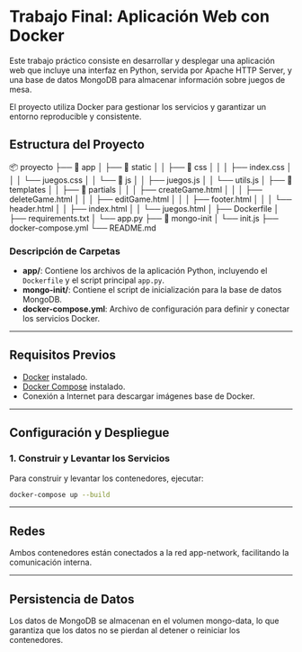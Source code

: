 # Trabajo Final: Aplicación Web con Docker

Este trabajo práctico consiste en desarrollar y desplegar una aplicación web que incluye una interfaz en Python, servida por Apache HTTP Server, y una base de datos MongoDB para almacenar información sobre juegos de mesa. 

El proyecto utiliza Docker para gestionar los servicios y garantizar un entorno reproducible y consistente.

## Estructura del Proyecto
📦 proyecto 
    ├── 📂 app 
    │   ├── 📂 static
    │   │   ├── 📂 css
    │   │   │   ├── index.css
    │   │   │   └── juegos.css
    │   │   └── 📂 js
    │   │       ├── juegos.js
    │   │       └── utils.js
    │   ├── 📂 templates
    │   │   ├── 📂 partials
    │   │   │   ├── createGame.html
    │   │   │   ├── deleteGame.html
    │   │   │   ├── editGame.html
    │   │   │   ├── footer.html
    │   │   │   └── header.html
    │   │   ├── index.html
    │   │   └── juegos.html
    │   ├── Dockerfile
    │   ├── requirements.txt 
    │   └── app.py 
    ├── 📂 mongo-init 
    │   └── init.js 
    ├── docker-compose.yml 
    └── README.md

### Descripción de Carpetas

- **app/**: Contiene los archivos de la aplicación Python, incluyendo el `Dockerfile` y el script principal `app.py`.
- **mongo-init/**: Contiene el script de inicialización para la base de datos MongoDB.
- **docker-compose.yml**: Archivo de configuración para definir y conectar los servicios Docker.

---

## Requisitos Previos

- [Docker](https://www.docker.com/) instalado.
- [Docker Compose](https://docs.docker.com/compose/) instalado.
- Conexión a Internet para descargar imágenes base de Docker.

---

## Configuración y Despliegue

### 1. Construir y Levantar los Servicios

Para construir y levantar los contenedores, ejecutar:

```bash
docker-compose up --build
```
---

## Redes
Ambos contenedores están conectados a la red app-network, facilitando la comunicación interna.

---

## Persistencia de Datos
Los datos de MongoDB se almacenan en el volumen mongo-data, lo que garantiza que los datos no se pierdan al detener o reiniciar los contenedores.
